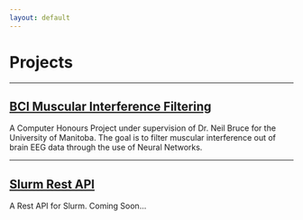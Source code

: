 ```yaml
---
layout: default
---
```


# Projects

---

## [BCI Muscular Interference Filtering](/projects/bci/)

A Computer Honours Project under supervision of Dr. Neil Bruce for the University of Manitoba. The goal is to filter muscular interference out of brain EEG data through the use of Neural Networks.

---

## [Slurm Rest API](/projects/slurm-rest-api/)

A Rest API for Slurm. Coming Soon...
